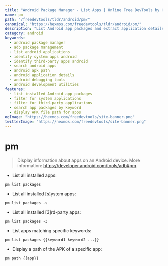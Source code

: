 ```yaml
---
title: "Android Package Manager - List Apps | Online Free DevTools by Hexmos"
name: pm
path: "/freedevtools/tldr/android/pm/"
canonical: "https://hexmos.com/freedevtools/tldr/android/pm/"
description: "List Android app packages and extract application details with Package Manager. Identify system and third-party apps on Android devices. Free online tool, no registration required."
category: android
keywords:
  - android package manager
  - adb package management
  - list android applications
  - identify system apps android
  - identify third-party apps android
  - search android apps
  - android apk path
  - android application details
  - android debugging tools
  - android development utilities
features:
  - list installed Android app packages
  - filter for system applications
  - filter for third-party applications
  - search app packages by keyword
  - display APK file path for apps
ogImage: "https://hexmos.com/freedevtools/site-banner.png"
twitterImage: "https://hexmos.com/freedevtools/site-banner.png"
---
```


# pm

> Display information about apps on an Android device.
> More information: <https://developer.android.com/tools/adb#pm>.

- List all installed apps:

`pm list packages`

- List all installed [s]ystem apps:

`pm list packages -s`

- List all installed [3]rd-party apps:

`pm list packages -3`

- List apps matching specific keywords:

`pm list packages {{keyword1 keyword2 ...}}`

- Display a path of the APK of a specific app:

`pm path {{app}}`
